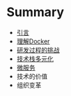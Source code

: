 # Summary

* [引言](intro.md)
* [理解Docker](know_docker.md)
* [研发过程的挑战](dev_process.md)
* [技术栈多元化](multi_lang.md)
* [微服务](micro_service.md)
* 技术的价值
* 组织变革

